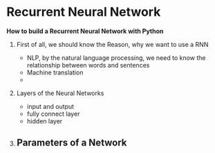 # Recurrent Neural Network

**How to build a Recurrent Neural Network with Python**

1. First of all, we should know the Reason, why we want to use a RNN
   - NLP, by the natural language processing, we need to know the relationship between words and sentences
   - Machine translation
   - 


2. Layers of the Neural Networks
   - input and output
   - fully connect layer
   - hidden layer

3. Parameters of a Network
   - 



